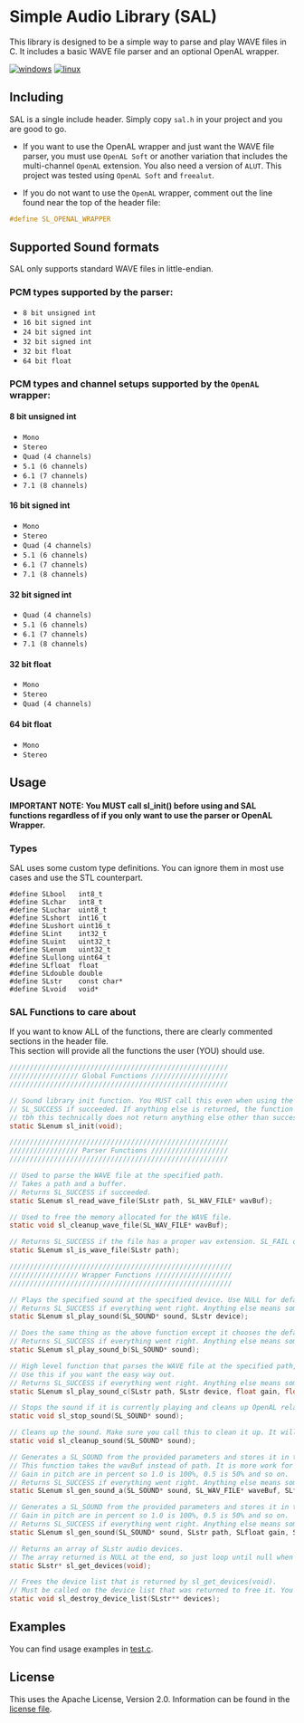 # Simple Audio Library (SAL)
This library is designed to be a simple way to parse and play WAVE files in C. It includes a basic WAVE file parser and an optional OpenAL wrapper.

[![windows](https://github.com/gwerrry/SAL/actions/workflows/windows.yml/badge.svg)](https://github.com/gwerrry/SAL/actions/workflows/windows.yml)
[![linux](https://github.com/gwerrry/SAL/actions/workflows/linux.yml/badge.svg)](https://github.com/gwerrry/SAL/actions/workflows/linux.yml)

## Including
SAL is a single include header. 
Simply copy ```sal.h``` in your project and you are good to go.   

- If you want to use the OpenAL wrapper and just want the WAVE file parser, you must use ```OpenAL Soft``` or another variation that includes the multi-channel ```OpenAL``` extension.
You also need a version of ```ALUT```. This project was tested using ```OpenAL Soft``` and ```freealut```.

- If you do not want to use the ```OpenAL``` wrapper, comment out the line found near the top of the header file:
```c
#define SL_OPENAL_WRAPPER
```

## Supported Sound formats
SAL only supports standard WAVE files in little-endian.

### PCM types supported by the parser:

- ```8 bit unsigned int```
- ```16 bit signed int```
- ```24 bit signed int```
- ```32 bit signed int```
- ```32 bit float```
- ```64 bit float```

### PCM types and channel setups supported by the ```OpenAL``` wrapper:

#### 8 bit unsigned int
- ```Mono```
- ```Stereo```
- ```Quad (4 channels)```
- ```5.1 (6 channels)```
- ```6.1 (7 channels)```
- ```7.1 (8 channels)```

#### 16 bit signed int
- ```Mono```
- ```Stereo```
- ```Quad (4 channels)```
- ```5.1 (6 channels)```
- ```6.1 (7 channels)```
- ```7.1 (8 channels)```

#### 32 bit signed int
- ```Quad (4 channels)```
- ```5.1 (6 channels)```
- ```6.1 (7 channels)```
- ```7.1 (8 channels)```

#### 32 bit float
- ```Mono```
- ```Stereo```
- ```Quad (4 channels)```

#### 64 bit float
- ```Mono```
- ```Stereo```

## Usage

#### IMPORTANT NOTE: You MUST call sl_init() before using and SAL functions regardless of if you only want to use the parser or OpenAL Wrapper.

### Types
SAL uses some custom type definitions.
You can ignore them in most use cases and use the STL counterpart.

```
#define SLbool   int8_t
#define SLchar   int8_t
#define SLuchar  uint8_t
#define SLshort  int16_t
#define SLushort uint16_t
#define SLint    int32_t
#define SLuint   uint32_t
#define SLenum   uint32_t
#define SLullong uint64_t
#define SLfloat  float
#define SLdouble double
#define SLstr    const char*
#define SLvoid   void*
```

### SAL Functions to care about
If you want to know ALL of the functions, there are clearly commented sections in the header file.   
This section will provide all the functions the user (YOU) should use.

```c
//////////////////////////////////////////////////////
///////////////// Global Functions ///////////////////
//////////////////////////////////////////////////////

// Sound library init function. You MUST call this even when using the wave file parser.
// SL_SUCCESS if succeeded. If anything else is returned, the function failed.
// tbh this technically does not return anything else other than success rn...
static SLenum sl_init(void);

//////////////////////////////////////////////////////
///////////////// Parser Functions ///////////////////
//////////////////////////////////////////////////////

// Used to parse the WAVE file at the specified path.
// Takes a path and a buffer.
// Returns SL_SUCCESS if succeeded.
static SLenum sl_read_wave_file(SLstr path, SL_WAV_FILE* wavBuf);

// Used to free the memory allocated for the WAVE file.
static void sl_cleanup_wave_file(SL_WAV_FILE* wavBuf);

// Returns SL_SUCCESS if the file has a proper wav extension. SL_FAIL otherwise.
static SLenum sl_is_wave_file(SLstr path); 

///////////////////////////////////////////////////////
///////////////// Wrapper Functions ///////////////////
///////////////////////////////////////////////////////

// Plays the specified sound at the specified device. Use NULL for default device.
// Returns SL_SUCCESS if everything went right. Anything else means something happened.
static SLenum sl_play_sound(SL_SOUND* sound, SLstr device);

// Does the same thing as the above function except it chooses the default device.
// Returns SL_SUCCESS if everything went right. Anything else means something happened.
static SLenum sl_play_sound_b(SL_SOUND* sound);

// High level function that parses the WAVE file at the specified path, generates a SL_SOUND, plays the sound, and frees the memory for you.
// Use this if you want the easy way out.
// Returns SL_SUCCESS if everything went right. Anything else means something happened.
static SLenum sl_play_sound_c(SLstr path, SLstr device, float gain, float pitch);

// Stops the sound if it is currently playing and cleans up OpenAL related things. This does not free any other sound things. It simply stops the sound and cleans up OpenAL stuff.
static void sl_stop_sound(SL_SOUND* sound);

// Cleans up the sound. Make sure you call this to clean it up. It will free everything that needs to be freed for you.
static void sl_cleanup_sound(SL_SOUND* sound);

// Generates a SL_SOUND from the provided parameters and stores it in the provided SL_SOUND buffer.
// This function takes the wavBuf instead of path. It is more work for you :)
// Gain in pitch are in percent so 1.0 is 100%, 0.5 is 50% and so on.
// Returns SL_SUCCESS if everything went right. Anything else means something happened.
static SLenum sl_gen_sound_a(SL_SOUND* sound, SL_WAV_FILE* waveBuf, SLfloat gain, SLfloat pitch);

// Generates a SL_SOUND from the provided parameters and stores it in the provided buffer.
// Gain in pitch are in percent so 1.0 is 100%, 0.5 is 50% and so on.
// Returns SL_SUCCESS if everything went right. Anything else means something happened.
static SLenum sl_gen_sound(SL_SOUND* sound, SLstr path, SLfloat gain, SLfloat pitch);

// Returns an array of SLstr audio devices.
// The array returned is NULL at the end, so just loop until null when using this. This can return just NULL if something goes wrong.
static SLstr* sl_get_devices(void);

// Frees the device list that is returned by sl_get_devices(void).
// Must be called on the device list that was returned to free it. You could do it yourself, but this makes it easy.
static void sl_destroy_device_list(SLstr** devices);
```
## Examples
You can find usage examples in [test.c](test.c).

## License

This uses the Apache License, Version 2.0. Information can be found in the [license file](LICENSE).
